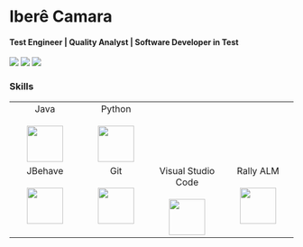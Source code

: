 # Iberê Camara

#### Test Engineer | Quality Analyst | Software Developer in Test 
[![](https://img.shields.io/badge/LinkedIn-iberecamara-blue)](https://www.linkedin.com/in/iberecamara/) [![](https://img.shields.io/badge/Gmail-ibere.camara%40gmail.com-red)](mailto:ibere.camara@gmail.com) [![](https://img.shields.io/badge/Telegram-%40iberecamara-blue)](https://t.me/iberecamara)

### Skills
<table>
  <tbody>
    <tr valign="top">
      <td width="25%" align="center">
        <span>Java</span><br><br>
        <img height="64px" src="https://cdn.svgporn.com/logos/java.svg">
      </td>
      <td width="25%" align="center">
        <span>Python</span><br><br>
        <img height="64px" src="https://cdn.svgporn.com/logos/python.svg">
      </td>
    </tr>
    <tr valign="top">
      <td width="25%" align="center">
        <span><bold>JBehave</bold></span><br><br>
        <img height="64px" src="https://jbehave.org/images/jbehave-logo.png">
      </td>
      <td width="25%" align="center">
        <span>Git</span><br><br>
        <img height="64px" src="https://cdn.svgporn.com/logos/git-icon.svg">
      </td>
      <td width="25%" align="center">
        <span>Visual Studio Code</span><br><br>
        <img height="64px" src="https://cdn.svgporn.com/logos/visual-studio-code.svg">
      </td>
      <td width="25%" align="center">
        <span>Rally ALM</span><br><br>
        <img height="64px" src="https://n7.nextpng.com/sticker-png/479/617/sticker-png-hackathon-agile-software-development-rally-software-computer-software-application-lifecycle-management-enterprise-rallying-cry-text-logo-signage-rally-software-thumbnail.png">
      </td>
    </tr>
  </tbody>
</table>
